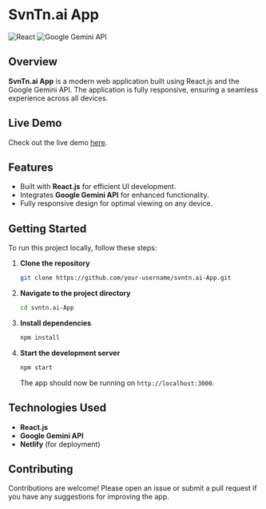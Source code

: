 



# SvnTn.ai App

![React](https://img.shields.io/badge/React-20232A?style=for-the-badge&logo=react&logoColor=61DAFB)
![Google Gemini API](https://img.shields.io/badge/Google%20Gemini%20API-4285F4?style=for-the-badge&logo=google&logoColor=white)

## Overview

**SvnTn.ai App** is a modern web application built using React.js and the Google Gemini API. The application is fully responsive, ensuring a seamless experience across all devices.

## Live Demo

Check out the live demo [here](https://extraordinary-torrone-73746c.netlify.app).

## Features

- Built with **React.js** for efficient UI development.
- Integrates **Google Gemini API** for enhanced functionality.
- Fully responsive design for optimal viewing on any device.

## Getting Started

To run this project locally, follow these steps:

1. **Clone the repository**
   ```sh
   git clone https://github.com/your-username/svntn.ai-App.git
   ```
2. **Navigate to the project directory**
   ```sh
   cd svntn.ai-App
   ```
3. **Install dependencies**
   ```sh
   npm install
   ```
4. **Start the development server**
   ```sh
   npm start
   ```
   
   The app should now be running on `http://localhost:3000`.

## Technologies Used

- **React.js**
- **Google Gemini API**
- **Netlify** (for deployment)

## Contributing

Contributions are welcome! Please open an issue or submit a pull request if you have any suggestions for improving the app.


